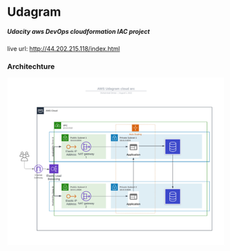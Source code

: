 # Udagram

##### _Udacity aws DevOps cloudformation IAC project_

live url: http://44.202.215.118/index.html

### Architechture

![cloud arc](udagram-aws-cloud-arc.jpeg "-- Udagram cloud arc")
